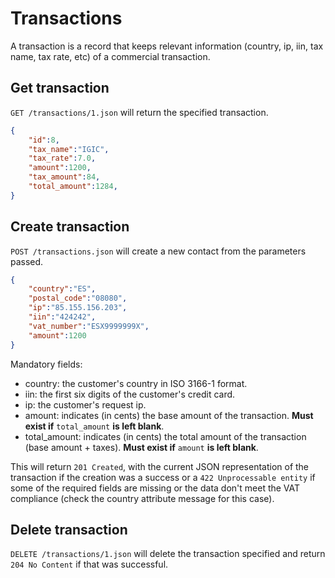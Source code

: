 # Transactions
A transaction is a record that keeps relevant information (country, ip, iin, tax name, tax rate, etc) of a commercial transaction.

## Get transaction
`GET /transactions/1.json` will return the specified transaction.

```json
{
    "id":8,
    "tax_name":"IGIC",
    "tax_rate":7.0,
    "amount":1200,
    "tax_amount":84,
    "total_amount":1284,
}
```

## Create transaction
`POST /transactions.json` will create a new contact from the parameters passed.

```json
{
    "country":"ES",
    "postal_code":"08080",
    "ip":"85.155.156.203",
    "iin":"424242",
    "vat_number":"ESX9999999X",
    "amount":1200
}
```
Mandatory fields:

* country: the customer's country in ISO 3166-1 format.
* iin: the first six digits of the customer's credit card.
* ip: the customer's request ip.
* amount: indicates (in cents) the base amount of the transaction. **Must exist if** `total_amount` **is left blank**.
* total_amount: indicates (in cents) the total amount of the transaction (base amount + taxes). **Must exist if** `amount` **is left blank**.


This will return `201 Created`, with the current JSON representation of the transaction if the creation was a success or a `422 Unprocessable entity` if some of the required fields are missing or the data don't meet the VAT compliance (check the country attribute message for this case).

## Delete transaction
`DELETE /transactions/1.json` will delete the transaction specified and return `204 No Content` if that was successful.

